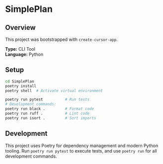 # SimplePlan

## Overview

This project was bootstrapped with `create-cursor-app`.

**Type:** CLI Tool  
**Language:** Python

## Setup

```bash
cd SimplePlan
poetry install
poetry shell  # Activate virtual environment

poetry run pytest          # Run tests
# Development commands:
poetry run black .         # Format code
poetry run ruff .          # Lint code
poetry run isort .         # Sort imports
```

## Development

This project uses Poetry for dependency management and modern Python tooling.
Run `poetry run pytest` to execute tests, and use `poetry run` for all development commands.

